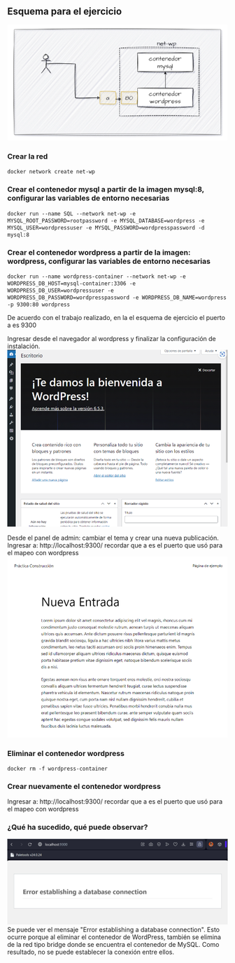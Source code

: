 ## Esquema para el ejercicio
![Imagen](imagenes/esquema-ejercicio5.PNG)

### Crear la red
```
docker network create net-wp
```
### Crear el contenedor mysql a partir de la imagen mysql:8, configurar las variables de entorno necesarias
```
docker run --name SQL --network net-wp -e MYSQL_ROOT_PASSWORD=rootpassword -e MYSQL_DATABASE=wordpress -e MYSQL_USER=wordpressuser -e MYSQL_PASSWORD=wordpresspassword -d mysql:8
```

### Crear el contenedor wordpress a partir de la imagen: wordpress, configurar las variables de entorno necesarias
```
docker run --name wordpress-container --network net-wp -e WORDPRESS_DB_HOST=mysql-container:3306 -e WORDPRESS_DB_USER=wordpressuser -e WORDPRESS_DB_PASSWORD=wordpresspassword -e WORDPRESS_DB_NAME=wordpress -p 9300:80 wordpress
```

De acuerdo con el trabajo realizado, en la el esquema de ejercicio el puerto a es 9300

Ingresar desde el navegador al wordpress y finalizar la configuración de instalación.
![Imagen](imagenes/14.png)

Desde el panel de admin: cambiar el tema y crear una nueva publicación.
Ingresar a: http://localhost:9300/ 
recordar que a es el puerto que usó para el mapeo con wordpress
![Imagen](imagenes/15.png)

### Eliminar el contenedor wordpress
```
docker rm -f wordpress-container
```
### Crear nuevamente el contenedor wordpress
Ingresar a: http://localhost:9300/ 
recordar que a es el puerto que usó para el mapeo con wordpress

### ¿Qué ha sucedido, qué puede observar?
![Imagen](imagenes/16.png)
Se puede ver el mensaje "Error establishing a database connection". Esto ocurre porque al eliminar el contenedor de WordPress, también se elimina de la red tipo bridge donde se encuentra el contenedor de MySQL. Como resultado, no se puede establecer la conexión entre ellos.





